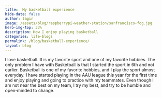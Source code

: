 ```yaml
---
title:  My basketball experience
hide-date: false
author: tagir
image: /assets/blog/raspberrypi-weather-station/sanfrancisco-fog.jpg
hero-img-top: 33%
description: How I enjoy playing basketball
categories: life-blogs
permalink: /blog/basketball-experience/
layout: blog
---
```


I love basketball. It is my favorite sport and one of my favorite hobbies. The only problem I have with Basketball is that I started the sport in 6th and not earlier.
Basketball is one of my favorite hobbies, and I play the sport almost everyday.
I have started playing in the AAU league this year for the first time and enjoy playing and going to practice with my teammates.
Even though I am not near the best on my team, I try my best, and try to be humble and open-minded to change.
